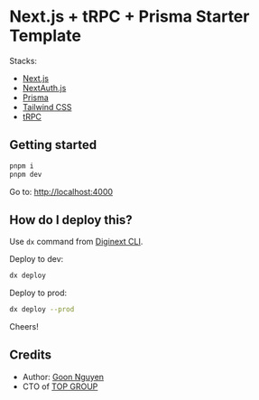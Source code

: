 # Next.js + tRPC + Prisma Starter Template

Stacks:

- [Next.js](https://nextjs.org)
- [NextAuth.js](https://next-auth.js.org)
- [Prisma](https://www.prisma.io)
- [Tailwind CSS](https://tailwindcss.com)
- [tRPC](https://trpc.io)

## Getting started

```bash
pnpm i
pnpm dev
```
Go to: [http://localhost:4000](http://localhost:4000)

## How do I deploy this?

Use `dx` command from [Diginext CLI](https://github.com/digitopvn/diginext).

Deploy to dev:

```bash
dx deploy 
```

Deploy to prod:

```bash
dx deploy --prod
```

Cheers!

## Credits

- Author: [Goon Nguyen](https://github.com/mrgoonie)
- CTO of [TOP GROUP](https://wearetopgroup.com)